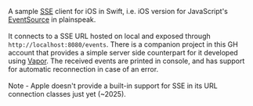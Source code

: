 A sample [SSE](https://en.wikipedia.org/wiki/Server-sent_events) client for iOS in Swift, i.e. iOS version for JavaScript's [EventSource](https://developer.mozilla.org/en-US/docs/Web/API/EventSource) in plainspeak. <br><br>It connects to a SSE URL hosted on local and exposed through `http://localhost:8080/events`. There is a companion project in this GH account that provides a simple server side counterpart for it developed using [Vapor](https://www.swift.org/getting-started/vapor-web-server/). The received events are printed in console, and has support for automatic reconnection in case of an error.<br><br>Note - Apple doesn't provide a built-in support for SSE in its URL connection classes just yet (~2025).
